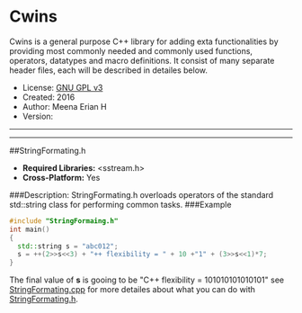 Cwins
===
Cwins is a general purpose C++ library for adding exta functionalities by providing most commonly needed and commonly used functions, operators, datatypes and macro definitions. It consist of many separate header files, each will be described in detailes below.
+ License: [GNU GPL v3](LICENSE)
+ Created: 2016
+ Author: Meena Erian H
+ Version:

---
---
##StringFormating.h
+ **Required Libraries:** \<sstream.h\>
+ **Cross-Platform:** Yes

###Description:
StringFormating.h overloads operators of the standard std::string class for performing common tasks.
###Example
```C++
#include "StringFormaing.h"
int main()
{
  std::string s = "abc012";
  s = ++(2>>s<<3) + "++ flexibility = " + 10 +"1" + (3>>s<<1)*7;
}
```
The final value of **s** is gooing to be "C++ flexibility = 101010101010101"
see [StringFormating.cpp](StringFormating.cpp) for more detailes about what you can do with [StringFormating.h](https://raw.githubusercontent.com/meena-hanna/Cwins/master/StringFormating.h).

